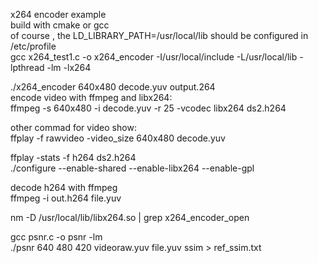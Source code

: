 x264 encoder example  
build with cmake or gcc  
of course , the LD_LIBRARY_PATH=/usr/local/lib  should be configured in /etc/profile  
gcc x264_test1.c -o x264_encoder -I/usr/local/include -L/usr/local/lib -lpthread -lm -lx264  

./x264_encoder 640x480 decode.yuv output.264  
encode video with ffmpeg and libx264:  
ffmpeg -s 640x480 -i decode.yuv -r 25 -vcodec libx264 ds2.h264   
  
other commad for video show:  
ffplay -f rawvideo -video_size  640x480  decode.yuv  
 
ffplay -stats -f h264 ds2.h264  
./configure --enable-shared --enable-libx264 --enable-gpl  

decode h264  with ffmpeg  
ffmpeg -i out.h264 file.yuv  

nm -D /usr/local/lib/libx264.so | grep x264_encoder_open  

gcc psnr.c  -o psnr  -lm  
./psnr 640 480 420 videoraw.yuv file.yuv ssim > ref_ssim.txt  

